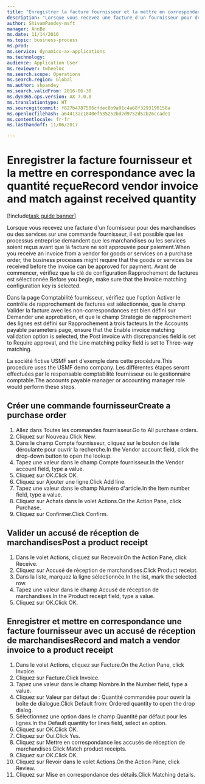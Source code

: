 ```yaml
--- 
title: "Enregistrer la facture fournisseur et la mettre en correspondance avec la quantité reçue"
description: "Lorsque vous recevez une facture d'un fournisseur pour des marchandises ou des services sur une commande fournisseur, il est possible que les processus entreprise demandent que les marchandises ou les services soient reçus avant que la facture ne soit approuvée pour paiement."
author: ShivamPandey-msft
manager: AnnBe
ms.date: 11/14/2016
ms.topic: business-process
ms.prod: 
ms.service: dynamics-ax-applications
ms.technology: 
audience: Application User
ms.reviewer: twheeloc
ms.search.scope: Operations
ms.search.region: Global
ms.author: shpandey
ms.search.validFrom: 2016-06-30
ms.dyn365.ops.version: AX 7.0.0
ms.translationtype: HT
ms.sourcegitcommit: f827b4787506cfdec8b9a91c4a68f3293190158a
ms.openlocfilehash: a64413ac1840ef535252bd2d9752d52b26ccade1
ms.contentlocale: fr-fr
ms.lasthandoff: 11/06/2017

---
```

# <a name="record-vendor-invoice-and-match-against-received-quantity"></a><span data-ttu-id="5ecef-103">Enregistrer la facture fournisseur et la mettre en correspondance avec la quantité reçue</span><span class="sxs-lookup"><span data-stu-id="5ecef-103">Record vendor invoice and match against received quantity</span></span>

[!include[task guide banner](../../includes/task-guide-banner.md)]

<span data-ttu-id="5ecef-104">Lorsque vous recevez une facture d'un fournisseur pour des marchandises ou des services sur une commande fournisseur, il est possible que les processus entreprise demandent que les marchandises ou les services soient reçus avant que la facture ne soit approuvée pour paiement.</span><span class="sxs-lookup"><span data-stu-id="5ecef-104">When you receive an invoice from a vendor for goods or services on a purchase order, the business processes might require that the goods or services be received before the invoice can be approved for payment.</span></span> <span data-ttu-id="5ecef-105">Avant de commencer, vérifiez que la clé de configuration Rapprochement de factures est sélectionnée.</span><span class="sxs-lookup"><span data-stu-id="5ecef-105">Before you begin, make sure that the Invoice matching configuration key is selected.</span></span> 

<span data-ttu-id="5ecef-106">Dans la page Comptabilité fournisseur, vérifiez que l'option Activer le contrôle de rapprochement de factures est sélectionnée, que le champ Valider la facture avec les non-correspondances est bien défini sur Demander une approbation, et que le champ Stratégie de rapprochement des lignes est défini sur Rapprochement à trois facteurs.</span><span class="sxs-lookup"><span data-stu-id="5ecef-106">In the Accounts payable parameters page, ensure that the Enable invoice matching validation option is selected, the Post invoice with discrepancies field is set to Require approval, and the Line matching policy field is set to Three-way matching.</span></span>

<span data-ttu-id="5ecef-107">La société fictive USMF sert d'exemple dans cette procédure.</span><span class="sxs-lookup"><span data-stu-id="5ecef-107">This procedure uses the USMF demo company.</span></span> <span data-ttu-id="5ecef-108">Les différentes étapes seront effectuées par le responsable comptabilité fournisseur ou le gestionnaire comptable.</span><span class="sxs-lookup"><span data-stu-id="5ecef-108">The accounts payable manager or accounting manager role would perform these steps.</span></span>


## <a name="create-a-purchase-order"></a><span data-ttu-id="5ecef-109">Créer une commande fournisseur</span><span class="sxs-lookup"><span data-stu-id="5ecef-109">Create a purchase order</span></span>
1. <span data-ttu-id="5ecef-110">Allez dans Toutes les commandes fournisseur.</span><span class="sxs-lookup"><span data-stu-id="5ecef-110">Go to All purchase orders.</span></span>
2. <span data-ttu-id="5ecef-111">Cliquez sur Nouveau.</span><span class="sxs-lookup"><span data-stu-id="5ecef-111">Click New.</span></span>
3. <span data-ttu-id="5ecef-112">Dans le champ Compte fournisseur, cliquez sur le bouton de liste déroulante pour ouvrir la recherche.</span><span class="sxs-lookup"><span data-stu-id="5ecef-112">In the Vendor account field, click the drop-down button to open the lookup.</span></span>
4. <span data-ttu-id="5ecef-113">Tapez une valeur dans le champ Compte fournisseur.</span><span class="sxs-lookup"><span data-stu-id="5ecef-113">In the Vendor account field, type a value.</span></span>
5. <span data-ttu-id="5ecef-114">Cliquez sur OK.</span><span class="sxs-lookup"><span data-stu-id="5ecef-114">Click OK.</span></span>
6. <span data-ttu-id="5ecef-115">Cliquez sur Ajouter une ligne.</span><span class="sxs-lookup"><span data-stu-id="5ecef-115">Click Add line.</span></span>
7. <span data-ttu-id="5ecef-116">Tapez une valeur dans le champ Numéro d'article.</span><span class="sxs-lookup"><span data-stu-id="5ecef-116">In the Item number field, type a value.</span></span>
8. <span data-ttu-id="5ecef-117">Cliquez sur Achats dans le volet Actions.</span><span class="sxs-lookup"><span data-stu-id="5ecef-117">On the Action Pane, click Purchase.</span></span>
9. <span data-ttu-id="5ecef-118">Cliquez sur Confirmer.</span><span class="sxs-lookup"><span data-stu-id="5ecef-118">Click Confirm.</span></span>

## <a name="post-a-product-receipt"></a><span data-ttu-id="5ecef-119">Valider un accusé de réception de marchandises</span><span class="sxs-lookup"><span data-stu-id="5ecef-119">Post a product receipt</span></span>
1. <span data-ttu-id="5ecef-120">Dans le volet Actions, cliquez sur Recevoir.</span><span class="sxs-lookup"><span data-stu-id="5ecef-120">On the Action Pane, click Receive.</span></span>
2. <span data-ttu-id="5ecef-121">Cliquez sur Accusé de réception de marchandises.</span><span class="sxs-lookup"><span data-stu-id="5ecef-121">Click Product receipt.</span></span>
3. <span data-ttu-id="5ecef-122">Dans la liste, marquez la ligne sélectionnée.</span><span class="sxs-lookup"><span data-stu-id="5ecef-122">In the list, mark the selected row.</span></span>
4. <span data-ttu-id="5ecef-123">Tapez une valeur dans le champ Accusé de réception de marchandises.</span><span class="sxs-lookup"><span data-stu-id="5ecef-123">In the Product receipt field, type a value.</span></span>
5. <span data-ttu-id="5ecef-124">Cliquez sur OK.</span><span class="sxs-lookup"><span data-stu-id="5ecef-124">Click OK.</span></span>

## <a name="record-and-match-a-vendor-invoice-to-a-product-receipt"></a><span data-ttu-id="5ecef-125">Enregistrer et mettre en correspondance une facture fournisseur avec un accusé de réception de marchandises</span><span class="sxs-lookup"><span data-stu-id="5ecef-125">Record and match a vendor invoice to a product receipt</span></span>
1. <span data-ttu-id="5ecef-126">Dans le volet Actions, cliquez sur Facture.</span><span class="sxs-lookup"><span data-stu-id="5ecef-126">On the Action Pane, click Invoice.</span></span>
2. <span data-ttu-id="5ecef-127">Cliquez sur Facture.</span><span class="sxs-lookup"><span data-stu-id="5ecef-127">Click Invoice.</span></span>
3. <span data-ttu-id="5ecef-128">Tapez une valeur dans le champ Nombre.</span><span class="sxs-lookup"><span data-stu-id="5ecef-128">In the Number field, type a value.</span></span>
4. <span data-ttu-id="5ecef-129">Cliquez sur Valeur par défaut de : Quantité commandée pour ouvrir la boîte de dialogue.</span><span class="sxs-lookup"><span data-stu-id="5ecef-129">Click Default from: Ordered quantity to open the drop dialog.</span></span>
5. <span data-ttu-id="5ecef-130">Sélectionnez une option dans le champ Quantité par défaut pour les lignes.</span><span class="sxs-lookup"><span data-stu-id="5ecef-130">In the Default quantity for lines field, select an option.</span></span>
6. <span data-ttu-id="5ecef-131">Cliquez sur OK.</span><span class="sxs-lookup"><span data-stu-id="5ecef-131">Click OK.</span></span>
7. <span data-ttu-id="5ecef-132">Cliquez sur Oui.</span><span class="sxs-lookup"><span data-stu-id="5ecef-132">Click Yes.</span></span>
8. <span data-ttu-id="5ecef-133">Cliquez sur Mettre en correspondance les accusés de réception de marchandises.</span><span class="sxs-lookup"><span data-stu-id="5ecef-133">Click Match product receipts.</span></span>
9. <span data-ttu-id="5ecef-134">Cliquez sur OK.</span><span class="sxs-lookup"><span data-stu-id="5ecef-134">Click OK.</span></span>
10. <span data-ttu-id="5ecef-135">Cliquez sur Revoir dans le volet Actions.</span><span class="sxs-lookup"><span data-stu-id="5ecef-135">On the Action Pane, click Review.</span></span>
11. <span data-ttu-id="5ecef-136">Cliquez sur Mise en correspondance des détails.</span><span class="sxs-lookup"><span data-stu-id="5ecef-136">Click Matching details.</span></span>


